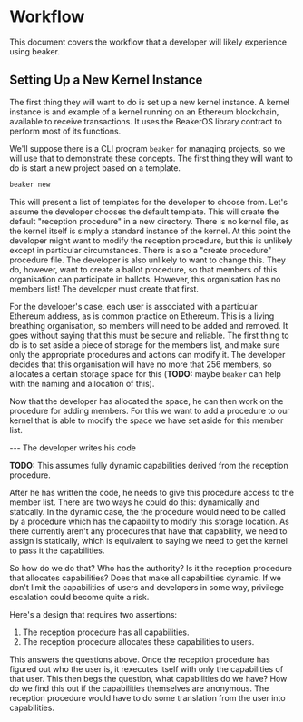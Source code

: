 # Workflow

This document covers the workflow that a developer will likely experience using
beaker.

## Setting Up a New Kernel Instance

The first thing they will want to do is set up a new kernel instance. A kernel
instance is and example of a kernel running on an Ethereum blockchain, available
to receive transactions. It uses the BeakerOS library contract to perform most
of its functions.

We'll suppose there is a CLI program `beaker` for managing projects, so we will
use that to demonstrate these concepts. The first thing they will want to do is
start a new project based on a template.

```bash
beaker new
```

This will present a list of templates for the developer to choose from. Let's
assume the developer chooses the default template. This will create the default
"reception procedure" in a new directory. There is no kernel file, as the kernel
itself is simply a standard instance of the kernel. At this point the developer
might want to modify the reception procedure, but this is unlikely except in
particular circumstances. There is also a "create procedure" procedure file. The
developer is also unlikely to want to change this. They do, however, want to
create a ballot procedure, so that members of this organisation can participate
in ballots. However, this organisation has no members list! The developer must
create that first.

For the developer's case, each user is associated with a particular Ethereum
address, as is common practice on Ethereum. This is a living breathing
organisation, so members will need to be added and removed. It goes without
saying that this must be secure and reliable. The first thing to do is to set
aside a piece of storage for the members list, and make sure only the
appropriate procedures and actions can modify it. The developer decides that
this organisation will have no more that 256 members, so allocates a certain
storage space for this (**TODO:** maybe `beaker` can help with the naming and
allocation of this).

Now that the developer has allocated the space, he can then work on the
procedure for adding members. For this we want to add a procedure to our kernel that is able to modify the space we have set aside for this member list.

--- The developer writes his code

**TODO:** This assumes fully dynamic capabilities derived from the reception
procedure.

After he has written the code, he needs to give this procedure access to the
member list. There are two ways he could do this: dynamically and statically. In
the dynamic case, the the procedure would need to be called by a procedure which
has the capability to modify this storage location. As there currently aren't
any procedures that have that capability, we need to assign is statically, which
is equivalent to saying we need to get the kernel to pass it the capabilities.

So how do we do that? Who has the authority? Is it the reception procedure that
allocates capabilities? Does that make all capabilities dynamic. If we don't
limit the capabilities of users and developers in some way, privilege escalation
could become quite a risk.

Here's a design that requires two assertions:

1. The reception procedure has all capabilities.
2. The reception procedure allocates these capabilities to users.

This answers the questions above. Once the reception procedure has figured out
who the user is, it rexecutes itself with only the capabilities of that user.
This then begs the question, what capabilities do we have? How do we find this
out if the capabilities themselves are anonymous. The reception procedure would
have to do some translation from the user into capabilities.
